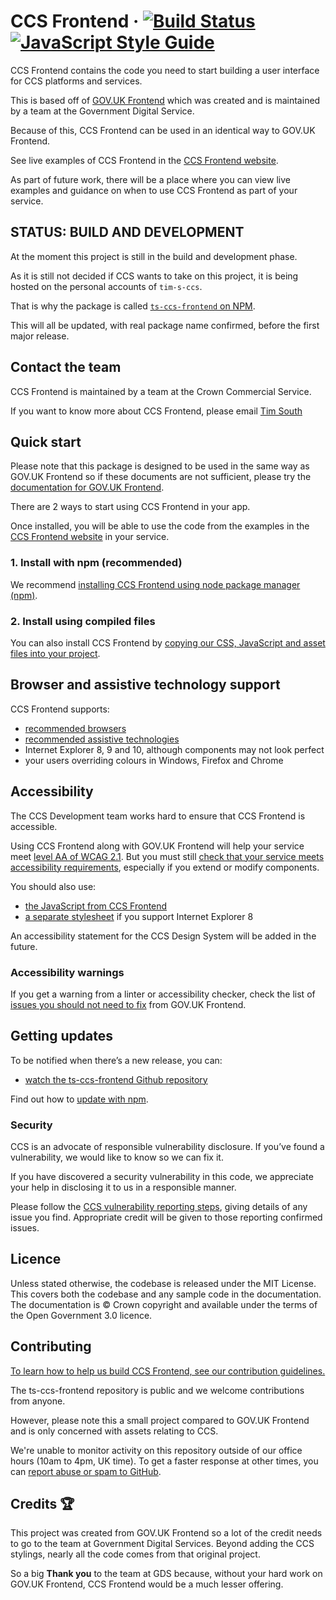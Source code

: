CCS Frontend ·
[![Build Status](https://github.com/tim-s-ccs/ts-ccs-frontend/workflows/Tests/badge.svg)](https://github.com/tim-s-ccs/ts-ccs-frontend/actions?query=workflow%3ATests+branch%3Amain)
[![JavaScript Style Guide](https://img.shields.io/badge/code_style-standard-brightgreen.svg)](https://standardjs.com)
=====================

CCS Frontend contains the code you need to start building a user interface
for CCS platforms and services.

This is based off of [GOV.UK Frontend](https://github.com/alphagov/govuk-frontend) which was created and is maintained by a team at the Government Digital Service.

Because of this, CCS Frontend can be used in an identical way to GOV.UK Frontend.

See live examples of CCS Frontend in the [CCS Frontend website](https://ts-ccs-frontend.herokuapp.com/).

As part of future work, there will be a place where you can view live examples and guidance on when to use CCS Frontend as part of your service.

## STATUS: BUILD AND DEVELOPMENT
At the moment this project is still in the build and development phase.

As it is still not decided if CCS wants to take on this project, it is being hosted on the personal accounts of `tim-s-ccs`.

That is why the package is called [`ts-ccs-frontend` on NPM](https://www.npmjs.com/package/ts-ccs-frontend).

This will all be updated, with real package name confirmed, before the first major release.

## Contact the team

CCS Frontend is maintained by a team at the Crown Commercial Service.
<!-- TODO: add mail to link -->
If you want to know more about CCS Frontend, please email [Tim South](mailto:timothy.south@crowncommercial.gov.uk)
<!-- the [Development team](mailto:#). -->

## Quick start

Please note that this package is designed to be used in the same way as GOV.UK Frontend so if these documents are not sufficient, please try the [documentation for GOV.UK Frontend](https://frontend.design-system.service.gov.uk/).

There are 2 ways to start using CCS Frontend in your app.

Once installed, you will be able to use the code from the examples in the [CCS Frontend website](https://ts-ccs-frontend.herokuapp.com/) in your service.

### 1. Install with npm (recommended)

We recommend [installing CCS Frontend using node package manager (npm)](docs/instillation/install-with-npm.md).

### 2. Install using compiled files

You can also install CCS Frontend by [copying our CSS, JavaScript and asset files into your project](docs/instillation/install-using-compiled-files.md).

## Browser and assistive technology support

CCS Frontend supports:

- [recommended browsers](https://www.gov.uk/service-manual/technology/designing-for-different-browsers-and-devices#browsers-to-test-in)
- [recommended assistive technologies](https://www.gov.uk/service-manual/technology/testing-with-assistive-technologies#which-assistive-technologies-to-test-with)
- Internet Explorer 8, 9 and 10, although components may not look perfect
- your users overriding colours in Windows, Firefox and Chrome

## Accessibility

The CCS Development team works hard to ensure that CCS Frontend is accessible.

Using CCS Frontend along with GOV.UK Frontend will help your service meet [level AA of WCAG 2.1](https://www.gov.uk/service-manual/helping-people-to-use-your-service/understanding-wcag). But you must still [check that your service meets accessibility requirements](https://www.gov.uk/service-manual/helping-people-to-use-your-service/making-your-service-accessible-an-introduction), especially if you extend or modify components.

You should also use:

- [the JavaScript from CCS Frontend](docs/guides/import-assets.md#javascript)
- [a separate stylesheet](https://frontend.design-system.service.gov.uk/supporting-ie8/) if you support Internet Explorer 8

<!-- You can also read the [accessibility statement for the CCS Design System](https://design-system.service.gov.uk/accessibility/). -->
An accessibility statement for the CCS Design System will be added in the future.

### Accessibility warnings

If you get a warning from a linter or accessibility checker, check the list of [issues you should not need to fix](https://github.com/alphagov/govuk-frontend/issues/1280#issuecomment-509588851) from GOV.UK Frontend.

## Getting updates

To be notified when there’s a new release, you can:

- [watch the ts-ccs-frontend Github repository](https://docs.github.com/en/github/managing-subscriptions-and-notifications-on-github/setting-up-notifications/configuring-notifications#configuring-your-watch-settings-for-an-individual-repository)

Find out how to [update with npm](docs/guides/update-with-npm.md).

### Security

CCS is an advocate of responsible vulnerability disclosure. If you’ve found a vulnerability, we would like to know so we can fix it.

If you have discovered a security vulnerability in this code, we appreciate your help in disclosing it to us in a responsible manner.

Please follow the [CCS vulnerability reporting steps](https://www.crowncommercial.gov.uk/about-ccs/vulnerability-disclosure-policy/), giving details of any issue you find. Appropriate credit will be given to those reporting confirmed issues.

## Licence

Unless stated otherwise, the codebase is released under the MIT License. This
covers both the codebase and any sample code in the documentation. The
documentation is &copy; Crown copyright and available under the terms of the
Open Government 3.0 licence.

## Contributing

[To learn how to help us build CCS Frontend, see our contribution guidelines.](CONTRIBUTING.md)

The ts-ccs-frontend repository is public and we welcome contributions from anyone.

However, please note this a small project compared to GOV.UK Frontend and is only concerned with assets relating to CCS.

<!-- TODO: Add CCS Contributing rules -->
<!-- 
Contributors to alphagov repositories are expected to follow the [Contributor Covenant Code of Conduct](https://github.com/alphagov/.github/blob/main/CODE_OF_CONDUCT.md#contributor-covenant-code-of-conduct). Contributors working within government are also expected to follow the [Civil Service code](https://www.gov.uk/government/publications/civil-service-code/the-civil-service-code). -->

We're unable to monitor activity on this repository outside of our office hours (10am to 4pm, UK time). To get a faster response at other times, you can [report abuse or spam to GitHub](https://docs.github.com/en/communities/maintaining-your-safety-on-github/reporting-abuse-or-spam).

## Credits :trophy:
This project was created from GOV.UK Frontend so a lot of the credit needs to go to the team at Government Digital Services.
Beyond adding the CCS stylings, nearly all the code comes from that original project.

So a big **Thank you** to the team at GDS because, without your hard work on GOV.UK Frontend, CCS Frontend would be a much lesser offering.
